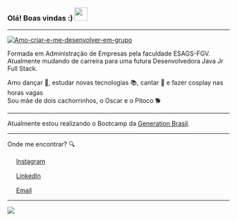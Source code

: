 <!--
**jaquelinecavalaro/jaquelinecavalaro** is a ✨ _special_ ✨ repository because its `README.md` (this file) appears on your GitHub profile.

Here are some ideas to get you started:

- 🔭 I’m currently working on ...
- 🌱 I’m currently learning ...
- 👯 I’m looking to collaborate on ...
- 🤔 I’m looking for help with ...
- 💬 Ask me about ...
- 📫 How to reach me: ...
- 😄 Pronouns: ...
- ⚡ Fun fact: ...
-->


### Olá! Boas vindas :) <img src="https://media.giphy.com/media/GLrO8AJ71g6dqDs02R/giphy.gif" width="30px">

---
<a href="https://ibb.co/SPRttsN"><img src="https://i.ibb.co/XbS772X/Amo-criar-e-me-desenvolver-em-grupo.gif" alt="Amo-criar-e-me-desenvolver-em-grupo" border="0"></a>

Formada em Administração de Empresas pela faculdade ESAGS-FGV. 
Atualmente mudando de carreira para uma futura Desenvolvedora Java Jr Full Stack.

Amo dançar :dancer:, estudar novas tecnologias :books:, cantar :microphone: e fazer cosplay nas horas vagas <br>
Sou mãe de dois cachorrinhos, o Oscar e o Pitoco :dog2:  

---

Atualmente estou realizando o Bootcamp da [Generation Brasil](https://brazil.generation.org/).  

---

Onde me encontrar? :mag:  

<a href="https://www.instagram.com/jakiisweet/?hl=pt-br"><img src="https://github.com/leticiadasilva/leticiadasilva/blob/main/images/instagram.png" width="16"></img></a> [Instagram](https://www.instagram.com/jakiisweet/?hl=pt-br)  

<a href="https://www.linkedin.com/in/leticiasilvar"><img src="https://github.com/leticiadasilva/leticiadasilva/blob/main/images/linkedin.png" width="16"></img></a> [LinkedIn](https://www.linkedin.com/in/jaqueline-cavalaro/)  

<a href="jaqueline.cavalaro@gmail.com"><img src="https://github.com/leticiadasilva/leticiadasilva/blob/main/images/email.png" width="16"></img></a> [Email](mailto:jaqueline.cavalaro@gmail.com)  

---  

![](https://komarev.com/ghpvc/?username=jaquelinecavalaro&color=blue&style=flat)
